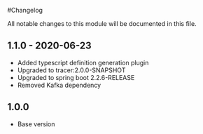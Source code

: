 #Changelog

All notable changes to this module will be documented in this file.

## 1.1.0 - 2020-06-23

- Added typescript definition generation plugin
- Upgraded to tracer:2.0.0-SNAPSHOT
- Upgraded to spring boot 2.2.6-RELEASE
- Removed Kafka dependency

## 1.0.0

- Base version
